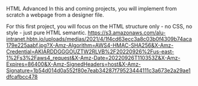 HTML Advanced
In this and coming projects, you will implement from scratch a webpage from a designer file.

For this first project, you will focus on the HTML structure only - no CSS, no style - just pure HTML semantic.
https://s3.amazonaws.com/alu-intranet.hbtn.io/uploads/medias/2021/4/1f4cd63ecc3a8c03b0f4309b74aca179e225aabf.jpg?X-Amz-Algorithm=AWS4-HMAC-SHA256&X-Amz-Credential=AKIARDDGGGOUZTW2RLVB%2F20220926%2Fus-east-1%2Fs3%2Faws4_request&X-Amz-Date=20220926T110353Z&X-Amz-Expires=86400&X-Amz-SignedHeaders=host&X-Amz-Signature=1b54d014d0a552f80e7eab34287f79523444111c3a673e2a29ae1dfcafbcc478
